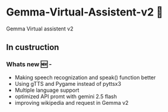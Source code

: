 # Gemma-Virtual-Assistent-v2 🤖
Gemma Virtual assistent v2
## In custruction

### Whats new 🆕 -
- Making speech recognization and speak() function better
- Using gTTS and Pygame instead of pyttsx3
- Multiple language support
- optimized API promt with gemini 2.5 flash
- improving wikipedia and request in Gemma v2
